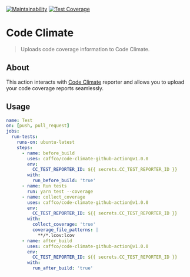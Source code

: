 [![Maintainability][maintainabilityimageurl]](https://codeclimate.com/github/caffco/code-climate-github-action/maintainability)
[![Test Coverage][testcoverageimageurl]]([https://codeclimate.com/github/caffco/code-climate-github-action/test_coverage])

# Code Climate

> Uploads code coverage information to Code Climate.

## About

This action interacts with [Code Climate](https://codeclimate.com/) reporter and
allows you to upload your code coverage reports seamlessly.

## Usage

```yml
name: Test
on: [push, pull_request]
jobs:
  run-tests:
    runs-on: ubuntu-latest
    steps:
      - name: before_build
        uses: caffco/code-climate-github-action@v1.0.0
        env:
          CC_TEST_REPORTER_ID: ${{ secrets.CC_TEST_REPORTER_ID }}
        with:
          run_before_build: 'true'
      - name: Run tests
        run: yarn test --coverage
      - name: collect_coverage
        uses: caffco/code-climate-github-action@v1.0.0
        env:
          CC_TEST_REPORTER_ID: ${{ secrets.CC_TEST_REPORTER_ID }}
        with:
          collect_coverage: 'true'
          coverage_file_patterns: |
            **/*.lcov:lcov
      - name: after_build
        uses: caffco/code-climate-github-action@v1.0.0
        env:
          CC_TEST_REPORTER_ID: ${{ secrets.CC_TEST_REPORTER_ID }}
        with:
          run_after_build: 'true'
```

[maintainabilityimageurl]: https://api.codeclimate.com/v1/badges/f28434b0cf06574fb720/maintainability
[testcoverageimageurl]: https://api.codeclimate.com/v1/badges/f28434b0cf06574fb720/test_coverage
